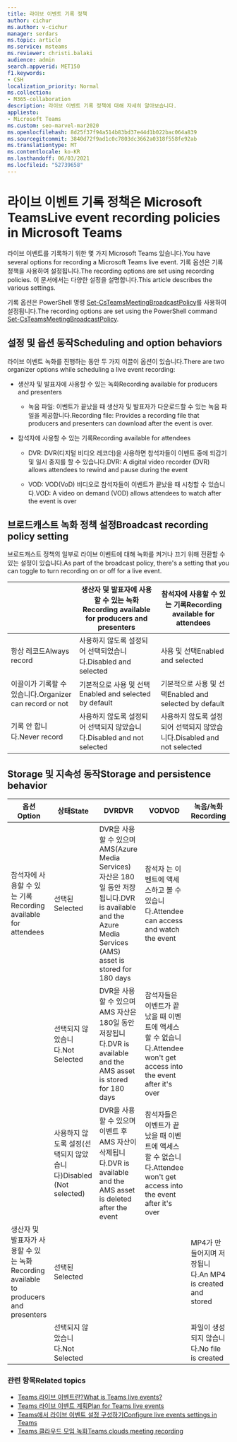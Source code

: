 ```yaml
---
title: 라이브 이벤트 기록 정책
author: cichur
ms.author: v-cichur
manager: serdars
ms.topic: article
ms.service: msteams
ms.reviewer: christi.balaki
audience: admin
search.appverid: MET150
f1.keywords:
- CSH
localization_priority: Normal
ms.collection:
- M365-collaboration
description: 라이브 이벤트 기록 정책에 대해 자세히 알아보습니다.
appliesto:
- Microsoft Teams
ms.custom: seo-marvel-mar2020
ms.openlocfilehash: 8d25f37f94a514b83bd37e44d1b022bac064a839
ms.sourcegitcommit: 3840d72f9ad1c0c7803dc3662a0318f558fe92ab
ms.translationtype: MT
ms.contentlocale: ko-KR
ms.lasthandoff: 06/03/2021
ms.locfileid: "52739658"
---
```

# <a name="live-event-recording-policies-in-microsoft-teams"></a><span data-ttu-id="a51a7-103">라이브 이벤트 기록 정책은 Microsoft Teams</span><span class="sxs-lookup"><span data-stu-id="a51a7-103">Live event recording policies in Microsoft Teams</span></span>

<span data-ttu-id="a51a7-104">라이브 이벤트를 기록하기 위한 몇 가지 Microsoft Teams 있습니다.</span><span class="sxs-lookup"><span data-stu-id="a51a7-104">You have several options for recording a Microsoft Teams live event.</span></span> <span data-ttu-id="a51a7-105">기록 옵션은 기록 정책을 사용하여 설정됩니다.</span><span class="sxs-lookup"><span data-stu-id="a51a7-105">The recording options are set using recording policies.</span></span> <span data-ttu-id="a51a7-106">이 문서에서는 다양한 설정을 설명합니다.</span><span class="sxs-lookup"><span data-stu-id="a51a7-106">This article describes the various settings.</span></span>

<span data-ttu-id="a51a7-107">기록 옵션은 PowerShell 명령 [Set-CsTeamsMeetingBroadcastPolicy](/powershell/module/skype/set-csteamsmeetingbroadcastpolicy?view=skype-ps)를 사용하여 설정됩니다.</span><span class="sxs-lookup"><span data-stu-id="a51a7-107">The recording options are set using the PowerShell command [Set-CsTeamsMeetingBroadcastPolicy](/powershell/module/skype/set-csteamsmeetingbroadcastpolicy?view=skype-ps).</span></span>

## <a name="scheduling-and-option-behaviors"></a><span data-ttu-id="a51a7-108">설정 및 옵션 동작</span><span class="sxs-lookup"><span data-stu-id="a51a7-108">Scheduling and option behaviors</span></span>

<span data-ttu-id="a51a7-109">라이브 이벤트 녹화를 진행하는 동안 두 가지 이끌이 옵션이 있습니다.</span><span class="sxs-lookup"><span data-stu-id="a51a7-109">There are two organizer options while scheduling a live event recording:</span></span>

- <span data-ttu-id="a51a7-110">생산자 및 발표자에 사용할 수 있는 녹화</span><span class="sxs-lookup"><span data-stu-id="a51a7-110">Recording available for producers and presenters</span></span>

  - <span data-ttu-id="a51a7-111">녹음 파일: 이벤트가 끝났을 때 생산자 및 발표자가 다운로드할 수 있는 녹음 파일을 제공합니다.</span><span class="sxs-lookup"><span data-stu-id="a51a7-111">Recording file: Provides a recording file that producers and presenters can download after the event is over.</span></span>

- <span data-ttu-id="a51a7-112">참석자에 사용할 수 있는 기록</span><span class="sxs-lookup"><span data-stu-id="a51a7-112">Recording available for attendees</span></span>

  - <span data-ttu-id="a51a7-113">DVR: DVR(디지털 비디오 레코더)을 사용하면 참석자들이 이벤트 중에 되감기 및 일시 중지를 할 수 있습니다.</span><span class="sxs-lookup"><span data-stu-id="a51a7-113">DVR: A digital video recorder (DVR) allows attendees to rewind and pause during the event</span></span>

  - <span data-ttu-id="a51a7-114">VOD: VOD(VoD) 비디오로 참석자들이 이벤트가 끝났을 때 시청할 수 있습니다.</span><span class="sxs-lookup"><span data-stu-id="a51a7-114">VOD: A video on demand (VOD) allows attendees to watch after the event is over</span></span>

## <a name="broadcast-recording-policy-setting"></a><span data-ttu-id="a51a7-115">브로드캐스트 녹화 정책 설정</span><span class="sxs-lookup"><span data-stu-id="a51a7-115">Broadcast recording policy setting</span></span>

<span data-ttu-id="a51a7-116">브로드캐스트 정책의 일부로 라이브 이벤트에 대해 녹화를 켜거나 끄기 위해 전환할 수 있는 설정이 있습니다.</span><span class="sxs-lookup"><span data-stu-id="a51a7-116">As part of the broadcast policy, there's a setting that you can toggle to turn recording on or off for a live event.</span></span>

|                                 | <span data-ttu-id="a51a7-117">생산자 및 발표자에 사용할 수 있는 녹화</span><span class="sxs-lookup"><span data-stu-id="a51a7-117">Recording available for producers and presenters</span></span> | <span data-ttu-id="a51a7-118">참석자에 사용할 수 있는 기록</span><span class="sxs-lookup"><span data-stu-id="a51a7-118">Recording available for attendees</span></span> |
| ------------------------------- | ---------------------------------------------------- | ------------------------------------- |
| <span data-ttu-id="a51a7-119">항상 레코드</span><span class="sxs-lookup"><span data-stu-id="a51a7-119">Always record</span></span>               | <span data-ttu-id="a51a7-120">사용하지 않도록 설정되어 선택되었습니다.</span><span class="sxs-lookup"><span data-stu-id="a51a7-120">Disabled and selected</span></span>                                | <span data-ttu-id="a51a7-121">사용 및 선택</span><span class="sxs-lookup"><span data-stu-id="a51a7-121">Enabled and selected</span></span>         |
| <span data-ttu-id="a51a7-122">이끌이가 기록할 수 있습니다.</span><span class="sxs-lookup"><span data-stu-id="a51a7-122">Organizer can record or not</span></span> | <span data-ttu-id="a51a7-123">기본적으로 사용 및 선택</span><span class="sxs-lookup"><span data-stu-id="a51a7-123">Enabled and selected by default</span></span>                  | <span data-ttu-id="a51a7-124">기본적으로 사용 및 선택</span><span class="sxs-lookup"><span data-stu-id="a51a7-124">Enabled and selected by default</span></span>   |
| <span data-ttu-id="a51a7-125">기록 안 합니다.</span><span class="sxs-lookup"><span data-stu-id="a51a7-125">Never record</span></span>               | <span data-ttu-id="a51a7-126">사용하지 않도록 설정되어 선택되지 않았습니다.</span><span class="sxs-lookup"><span data-stu-id="a51a7-126">Disabled and not selected</span></span>                            | <span data-ttu-id="a51a7-127">사용하지 않도록 설정되어 선택되지 않았습니다.</span><span class="sxs-lookup"><span data-stu-id="a51a7-127">Disabled and not selected</span></span>      |

## <a name="storage-and-persistence-behavior"></a><span data-ttu-id="a51a7-128">Storage 및 지속성 동작</span><span class="sxs-lookup"><span data-stu-id="a51a7-128">Storage and persistence behavior</span></span>

| <span data-ttu-id="a51a7-129">옵션</span><span class="sxs-lookup"><span data-stu-id="a51a7-129">Option</span></span>                                       | <span data-ttu-id="a51a7-130">상태</span><span class="sxs-lookup"><span data-stu-id="a51a7-130">State</span></span>   | <span data-ttu-id="a51a7-131">DVR</span><span class="sxs-lookup"><span data-stu-id="a51a7-131">DVR</span></span>                                                   | <span data-ttu-id="a51a7-132">VOD</span><span class="sxs-lookup"><span data-stu-id="a51a7-132">VOD</span></span>                                                     | <span data-ttu-id="a51a7-133">녹음/녹화</span><span class="sxs-lookup"><span data-stu-id="a51a7-133">Recording</span></span>                |
| ------------------------------------------------ | ------------ | --------------------------------------------------------- | ----------------------------------------------------------- | ---------------------------- |
| <span data-ttu-id="a51a7-134">참석자에 사용할 수 있는 기록</span><span class="sxs-lookup"><span data-stu-id="a51a7-134">Recording available for attendees</span></span> | <span data-ttu-id="a51a7-135">선택된</span><span class="sxs-lookup"><span data-stu-id="a51a7-135">Selected</span></span>     | <span data-ttu-id="a51a7-136">DVR을 사용할 수 있으며 AMS(Azure Media Services) 자산은 180일 동안 저장됩니다.</span><span class="sxs-lookup"><span data-stu-id="a51a7-136">DVR is available and the Azure Media Services (AMS) asset is stored for 180 days</span></span> | <span data-ttu-id="a51a7-137">참석자 는 이벤트에 액세스하고 볼 수 있습니다.</span><span class="sxs-lookup"><span data-stu-id="a51a7-137">Attendee can access and watch the event</span></span>                     |                              |
|                                                  | <span data-ttu-id="a51a7-138">선택되지 않았습니다.</span><span class="sxs-lookup"><span data-stu-id="a51a7-138">Not Selected</span></span> | <span data-ttu-id="a51a7-139">DVR을 사용할 수 있으며 AMS 자산은 180일 동안 저장됩니다.</span><span class="sxs-lookup"><span data-stu-id="a51a7-139">DVR is available and the AMS asset is stored for 180 days</span></span> | <span data-ttu-id="a51a7-140">참석자들은 이벤트가 끝났을 때 이벤트에 액세스할 수 없습니다.</span><span class="sxs-lookup"><span data-stu-id="a51a7-140">Attendee won't get access into the event after it's over</span></span> |                              |
||<span data-ttu-id="a51a7-141">사용하지 않도록 설정(선택되지 않았습니다)</span><span class="sxs-lookup"><span data-stu-id="a51a7-141">Disabled (Not selected)</span></span>|<span data-ttu-id="a51a7-142">DVR을 사용할 수 있으며 이벤트 후 AMS 자산이 삭제됩니다.</span><span class="sxs-lookup"><span data-stu-id="a51a7-142">DVR is available and the AMS asset is deleted after the event</span></span>|<span data-ttu-id="a51a7-143">참석자들은 이벤트가 끝났을 때 이벤트에 액세스할 수 없습니다.</span><span class="sxs-lookup"><span data-stu-id="a51a7-143">Attendee won't get access into the event after it's over</span></span>||
| <span data-ttu-id="a51a7-144">생산자 및 발표자가 사용할 수 있는 녹화</span><span class="sxs-lookup"><span data-stu-id="a51a7-144">Recording available to producers and presenters</span></span> | <span data-ttu-id="a51a7-145">선택된</span><span class="sxs-lookup"><span data-stu-id="a51a7-145">Selected</span></span>     |                                                           |                                                             | <span data-ttu-id="a51a7-146">MP4가 만들어지며 저장됩니다.</span><span class="sxs-lookup"><span data-stu-id="a51a7-146">An MP4 is created and stored</span></span> |
|                                                  | <span data-ttu-id="a51a7-147">선택되지 않았습니다.</span><span class="sxs-lookup"><span data-stu-id="a51a7-147">Not Selected</span></span> |                                                           |                                                             | <span data-ttu-id="a51a7-148">파일이 생성되지 않습니다.</span><span class="sxs-lookup"><span data-stu-id="a51a7-148">No file is created</span></span>           |

### <a name="related-topics"></a><span data-ttu-id="a51a7-149">관련 항목</span><span class="sxs-lookup"><span data-stu-id="a51a7-149">Related topics</span></span>

- [<span data-ttu-id="a51a7-150">Teams 라이브 이벤트란?</span><span class="sxs-lookup"><span data-stu-id="a51a7-150">What is Teams live events?</span></span>](what-are-teams-live-events.md)
- [<span data-ttu-id="a51a7-151">Teams 라이브 이벤트 계획</span><span class="sxs-lookup"><span data-stu-id="a51a7-151">Plan for Teams live events</span></span>](plan-for-teams-live-events.md)
- [<span data-ttu-id="a51a7-152">Teams에서 라이브 이벤트 설정 구성하기</span><span class="sxs-lookup"><span data-stu-id="a51a7-152">Configure live events settings in Teams</span></span>](configure-teams-live-events.md)
- [<span data-ttu-id="a51a7-153">Teams 클라우드 모임 녹화</span><span class="sxs-lookup"><span data-stu-id="a51a7-153">Teams clouds meeting recording</span></span>](../cloud-recording.md)
